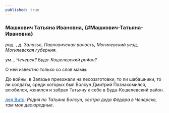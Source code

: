 ```yaml
---
published: true
---
```


### Машкович Татьяна Ивановна,  {#Машкович-Татьяна-Ивановна}

_род. , д. Залазье, Павловичская волость, Могилевский уезд, Могилевская губерния._

_ум. , Чечерск? Буда-Кошелевский район?_

О ней известно только со слов мамы:

До войны, в Залазье приезжали на лесозаготовки, то ли шабашники, то ли солдаты, среди которых был Болсун Дмитрий
Познакомился, влюбился, женился и забрал Татьяну к себе в Буда-Кошелевский район.

<a style='color: #0066cc;' href='/ahnentafel#Машкович-Виктор-Федорович'>дед Витя</a>:
<i>
Родня по Татьяне Болсун, сестра деда Фёдара в Чечерске, там мои двоюродные.
</i>
        
